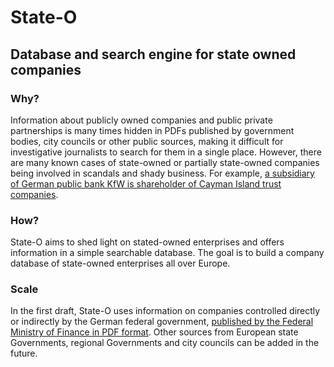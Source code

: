 # State-O
## Database and search engine for state owned companies

### Why?
Information about publicly owned companies and public private partnerships is many times hidden in PDFs published by government bodies, city councils or other public sources, making it difficult for investigative journalists to search for them in a single place. However, there are many known cases of state-owned or partially state-owned companies being involved in scandals and shady business. For example, [a subsidiary of German public bank KfW is shareholder of Cayman Island trust companies](http://www.tagesspiegel.de/wirtschaft/millionen-im-paradies-kfw-tochter-deg-investiert-in-steueroasen/13686554.html).

### How?
State-O aims to shed light on stated-owned enterprises and offers information in a simple searchable database. The goal is to build a company database of state-owned enterprises all over Europe.

### Scale
In the first draft, State-O uses information on companies controlled directly or indirectly by the German federal government, [published by the Federal Ministry of Finance in PDF format](https://www.bundesfinanzministerium.de/Content/DE/Standardartikel/Themen/Bundesvermoegen/Privatisierungs_und_Beteiligungspolitik/Beteiligungspolitik/Beteiligungsberichte/beteiligungsbericht-des-bundes-2015.pdf?__blob=publicationFile&v=6). Other sources from European state Governments, regional Governments and city councils can be added in the future.